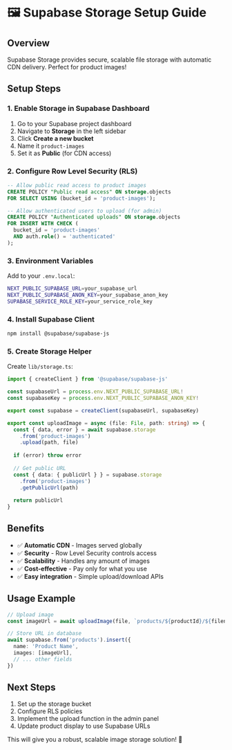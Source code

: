 # 🖼️ Supabase Storage Setup Guide

## Overview
Supabase Storage provides secure, scalable file storage with automatic CDN delivery. Perfect for product images!

## Setup Steps

### 1. Enable Storage in Supabase Dashboard
1. Go to your Supabase project dashboard
2. Navigate to **Storage** in the left sidebar
3. Click **Create a new bucket**
4. Name it `product-images`
5. Set it as **Public** (for CDN access)

### 2. Configure Row Level Security (RLS)
```sql
-- Allow public read access to product images
CREATE POLICY "Public read access" ON storage.objects
FOR SELECT USING (bucket_id = 'product-images');

-- Allow authenticated users to upload (for admin)
CREATE POLICY "Authenticated uploads" ON storage.objects
FOR INSERT WITH CHECK (
  bucket_id = 'product-images' 
  AND auth.role() = 'authenticated'
);
```

### 3. Environment Variables
Add to your `.env.local`:
```bash
NEXT_PUBLIC_SUPABASE_URL=your_supabase_url
NEXT_PUBLIC_SUPABASE_ANON_KEY=your_supabase_anon_key
SUPABASE_SERVICE_ROLE_KEY=your_service_role_key
```

### 4. Install Supabase Client
```bash
npm install @supabase/supabase-js
```

### 5. Create Storage Helper
Create `lib/storage.ts`:
```typescript
import { createClient } from '@supabase/supabase-js'

const supabaseUrl = process.env.NEXT_PUBLIC_SUPABASE_URL!
const supabaseKey = process.env.NEXT_PUBLIC_SUPABASE_ANON_KEY!

export const supabase = createClient(supabaseUrl, supabaseKey)

export const uploadImage = async (file: File, path: string) => {
  const { data, error } = await supabase.storage
    .from('product-images')
    .upload(path, file)
  
  if (error) throw error
  
  // Get public URL
  const { data: { publicUrl } } = supabase.storage
    .from('product-images')
    .getPublicUrl(path)
  
  return publicUrl
}
```

## Benefits
- ✅ **Automatic CDN** - Images served globally
- ✅ **Security** - Row Level Security controls access
- ✅ **Scalability** - Handles any amount of images
- ✅ **Cost-effective** - Pay only for what you use
- ✅ **Easy integration** - Simple upload/download APIs

## Usage Example
```typescript
// Upload image
const imageUrl = await uploadImage(file, `products/${productId}/${filename}`)

// Store URL in database
await supabase.from('products').insert({
  name: 'Product Name',
  images: [imageUrl],
  // ... other fields
})
```

## Next Steps
1. Set up the storage bucket
2. Configure RLS policies
3. Implement the upload function in the admin panel
4. Update product display to use Supabase URLs

This will give you a robust, scalable image storage solution! 🚀 